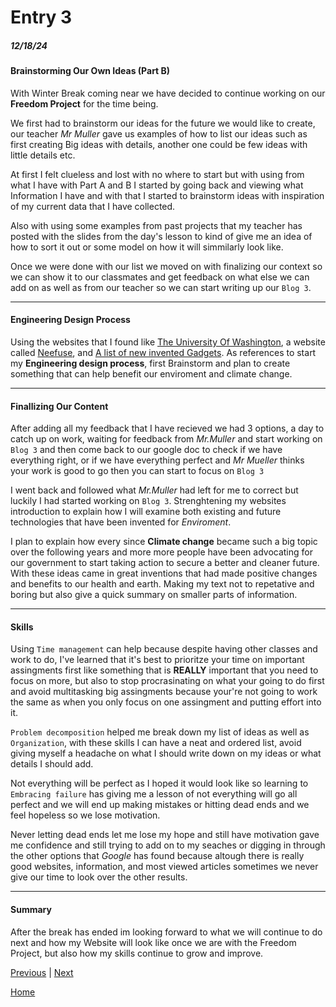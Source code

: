 # Entry 3
##### 12/18/24

#### Brainstorming Our Own Ideas (Part B)

With Winter Break coming near we have decided to continue working on our **Freedom Project** for the time being. 

We first had to brainstorm our ideas for the future we would like to create, our teacher _Mr Muller_ gave us examples of how to list our ideas such as first creating Big ideas with details, another one could be few ideas with little details etc. 

At first I felt clueless and lost with no where to start but with using from what I have with Part A and B I started by going back and viewing what Information I have and with that I started to brainstorm ideas with inspiration of my current data that I have collected.

Also with using some examples from past projects that my teacher has posted with the slides from the day's lesson to kind of give me an idea of how to sort it out or some model on how it will simmilarly look like. 
 
Once we were done with our list we moved on with finalizing our context so we can show it to our classmates and get feedback on what else we can add on as well as from our teacher so we can start writing up our `Blog 3`.

---

#### Engineering Design Process 

Using the websites that I found like [The University Of Washington](https://guides.lib.uw.edu/c.php?g=1117513&p=8195685), a website called [Neefuse](https://www.neefusa.org/story/climate-change/calculating-future), and [A list of new invented Gadgets](https://www.greenlivingblog.org.uk/top-eco-friendly-home-gadgets/). As references to start my **Engineering design process**, first Brainstorm and plan to create something that can help benefit our enviroment and climate change. 

---

#### Finallizing Our Content 

After adding all my feedback that I have recieved we had 3 options, a day to catch up on work, waiting for feedback from _Mr.Muller_ and start working on `Blog 3` and then come back to our google doc to check if we have everything right, or if we have everything perfect and _Mr Mueller_ thinks your work is good to go then you can start to focus on `Blog 3`

I went back and followed what _Mr.Muller_ had left for me to correct but luckily I had started working on `Blog 3`. Strenghtening my websites introduction to explain how I will examine both existing and future technologies that have been invented for _Enviroment_. 

I plan to explain how every since **Climate change** became such a big topic over the following years and more more people have been advocating for our government to start taking action to secure a better and cleaner future. With these ideas came in great inventions that had made positive changes and benefits to our health and earth. Making my text not to repetative and boring but also give a quick summary on smaller parts of information.

---

#### Skills
Using `Time management` can help because despite having other classes and work to do, I've learned that it's best to prioritze your time on important assingments first like something that is **REALLY** important that you need to focus on more, but also to stop procrasinating on what your going to do first and avoid multitasking big assingments because your're not going to work the same as when you only focus on one assingment and putting effort into it.

`Problem decomposition` helped me break down my list of ideas as well as `Organization`, with these skills I can have a neat and ordered list, avoid giving myself a headache on what I should write down on my ideas or what details I should add. 

Not everything will be perfect as I hoped it would look like so learning to `Embracing failure` has giving me a lesson of not everything will go all perfect and we will end up making mistakes or hitting dead ends and we feel hopeless so we lose motivation.

Never letting dead ends let me lose my hope and still have motivation gave me confidence and still trying to add on to my seaches or digging in through the other options that _Google_ has found because altough there is really good websites, information, and most viewed articles sometimes we never give our time to look over the other results. 

---

#### Summary

After the break has ended im looking forward to what we will continue to do next and how my Website will look like once we are with the Freedom Project, but also how my skills continue to grow and improve.

[Previous](entry02.md) | [Next](entry04.md)

[Home](../README.md)
